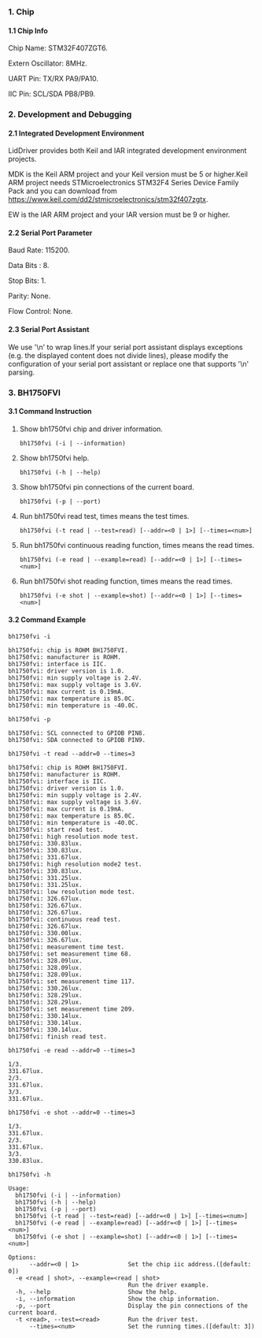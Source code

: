 ### 1. Chip

#### 1.1 Chip Info

Chip Name: STM32F407ZGT6.

Extern Oscillator: 8MHz.

UART Pin: TX/RX PA9/PA10.

IIC Pin: SCL/SDA PB8/PB9.

### 2. Development and Debugging

#### 2.1 Integrated Development Environment

LidDriver provides both Keil and IAR integrated development environment projects.

MDK is the Keil ARM project and your Keil version must be 5 or higher.Keil ARM project needs STMicroelectronics STM32F4 Series Device Family Pack and you can download from https://www.keil.com/dd2/stmicroelectronics/stm32f407zgtx.

EW is the IAR ARM project and your IAR version must be 9 or higher.

#### 2.2 Serial Port Parameter

Baud Rate: 115200.

Data Bits : 8.

Stop Bits: 1.

Parity: None.

Flow Control: None.

#### 2.3 Serial Port Assistant

We use '\n' to wrap lines.If your serial port assistant displays exceptions (e.g. the displayed content does not divide lines), please modify the configuration of your serial port assistant or replace one that supports '\n' parsing.

### 3. BH1750FVI

#### 3.1 Command Instruction

1. Show bh1750fvi chip and driver information.

   ```shell
   bh1750fvi (-i | --information)
   ```

2. Show bh1750fvi help.

   ```shell
   bh1750fvi (-h | --help)
   ```

3. Show bh1750fvi pin connections of the current board.

   ```shell
   bh1750fvi (-p | --port)
   ```

4. Run bh1750fvi read test, times means the test times.

   ```shell
   bh1750fvi (-t read | --test=read) [--addr=<0 | 1>] [--times=<num>]
   ```

5. Run bh1750fvi continuous reading function, times means the read times.

   ```shell
   bh1750fvi (-e read | --example=read) [--addr=<0 | 1>] [--times=<num>]
   ```

6. Run bh1750fvi shot reading function, times means the read times.

   ```shell
   bh1750fvi (-e shot | --example=shot) [--addr=<0 | 1>] [--times=<num>]
   ```

#### 3.2 Command Example

```shell
bh1750fvi -i

bh1750fvi: chip is ROHM BH1750FVI.
bh1750fvi: manufacturer is ROHM.
bh1750fvi: interface is IIC.
bh1750fvi: driver version is 1.0.
bh1750fvi: min supply voltage is 2.4V.
bh1750fvi: max supply voltage is 3.6V.
bh1750fvi: max current is 0.19mA.
bh1750fvi: max temperature is 85.0C.
bh1750fvi: min temperature is -40.0C.
```

```shell
bh1750fvi -p

bh1750fvi: SCL connected to GPIOB PIN8.
bh1750fvi: SDA connected to GPIOB PIN9.
```

```shell
bh1750fvi -t read --addr=0 --times=3

bh1750fvi: chip is ROHM BH1750FVI.
bh1750fvi: manufacturer is ROHM.
bh1750fvi: interface is IIC.
bh1750fvi: driver version is 1.0.
bh1750fvi: min supply voltage is 2.4V.
bh1750fvi: max supply voltage is 3.6V.
bh1750fvi: max current is 0.19mA.
bh1750fvi: max temperature is 85.0C.
bh1750fvi: min temperature is -40.0C.
bh1750fvi: start read test.
bh1750fvi: high resolution mode test.
bh1750fvi: 330.83lux.
bh1750fvi: 330.83lux.
bh1750fvi: 331.67lux.
bh1750fvi: high resolution mode2 test.
bh1750fvi: 330.83lux.
bh1750fvi: 331.25lux.
bh1750fvi: 331.25lux.
bh1750fvi: low resolution mode test.
bh1750fvi: 326.67lux.
bh1750fvi: 326.67lux.
bh1750fvi: 326.67lux.
bh1750fvi: continuous read test.
bh1750fvi: 326.67lux.
bh1750fvi: 330.00lux.
bh1750fvi: 326.67lux.
bh1750fvi: measurement time test.
bh1750fvi: set measurement time 68.
bh1750fvi: 328.09lux.
bh1750fvi: 328.09lux.
bh1750fvi: 328.09lux.
bh1750fvi: set measurement time 117.
bh1750fvi: 330.26lux.
bh1750fvi: 328.29lux.
bh1750fvi: 328.29lux.
bh1750fvi: set measurement time 209.
bh1750fvi: 330.14lux.
bh1750fvi: 330.14lux.
bh1750fvi: 330.14lux.
bh1750fvi: finish read test.
```

```shell
bh1750fvi -e read --addr=0 --times=3

1/3.
331.67lux.
2/3.
331.67lux.
3/3.
331.67lux.
```

```shell
bh1750fvi -e shot --addr=0 --times=3

1/3.
331.67lux.
2/3.
331.67lux.
3/3.
330.83lux.
```

```shell
bh1750fvi -h

Usage:
  bh1750fvi (-i | --information)
  bh1750fvi (-h | --help)
  bh1750fvi (-p | --port)
  bh1750fvi (-t read | --test=read) [--addr=<0 | 1>] [--times=<num>]
  bh1750fvi (-e read | --example=read) [--addr=<0 | 1>] [--times=<num>]
  bh1750fvi (-e shot | --example=shot) [--addr=<0 | 1>] [--times=<num>]

Options:
      --addr=<0 | 1>              Set the chip iic address.([default: 0])
  -e <read | shot>, --example=<read | shot>
                                  Run the driver example.
  -h, --help                      Show the help.
  -i, --information               Show the chip information.
  -p, --port                      Display the pin connections of the current board.
  -t <read>, --test=<read>        Run the driver test.
      --times=<num>               Set the running times.([default: 3])
```

